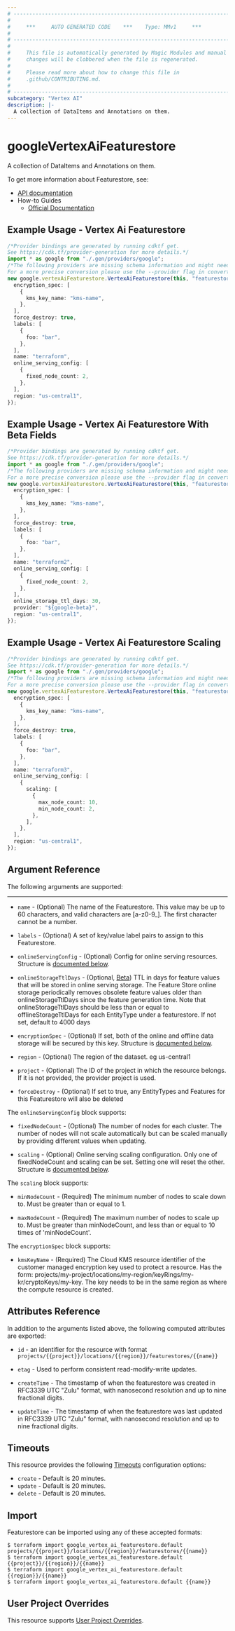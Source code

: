 ```yaml
---
# ----------------------------------------------------------------------------
#
#     ***     AUTO GENERATED CODE    ***    Type: MMv1     ***
#
# ----------------------------------------------------------------------------
#
#     This file is automatically generated by Magic Modules and manual
#     changes will be clobbered when the file is regenerated.
#
#     Please read more about how to change this file in
#     .github/CONTRIBUTING.md.
#
# ----------------------------------------------------------------------------
subcategory: "Vertex AI"
description: |-
  A collection of DataItems and Annotations on them.
---
```


# googleVertexAiFeaturestore

A collection of DataItems and Annotations on them.

To get more information about Featurestore, see:

* [API documentation](https://cloud.google.com/vertex-ai/docs/reference/rest/v1/projects.locations.featurestores)
* How-to Guides
  * [Official Documentation](https://cloud.google.com/vertex-ai/docs)

## Example Usage - Vertex Ai Featurestore

```typescript
/*Provider bindings are generated by running cdktf get.
See https://cdk.tf/provider-generation for more details.*/
import * as google from "./.gen/providers/google";
/*The following providers are missing schema information and might need manual adjustments to synthesize correctly: google.
For a more precise conversion please use the --provider flag in convert.*/
new google.vertexAiFeaturestore.VertexAiFeaturestore(this, "featurestore", {
  encryption_spec: [
    {
      kms_key_name: "kms-name",
    },
  ],
  force_destroy: true,
  labels: [
    {
      foo: "bar",
    },
  ],
  name: "terraform",
  online_serving_config: [
    {
      fixed_node_count: 2,
    },
  ],
  region: "us-central1",
});

```

## Example Usage - Vertex Ai Featurestore With Beta Fields

```typescript
/*Provider bindings are generated by running cdktf get.
See https://cdk.tf/provider-generation for more details.*/
import * as google from "./.gen/providers/google";
/*The following providers are missing schema information and might need manual adjustments to synthesize correctly: google.
For a more precise conversion please use the --provider flag in convert.*/
new google.vertexAiFeaturestore.VertexAiFeaturestore(this, "featurestore", {
  encryption_spec: [
    {
      kms_key_name: "kms-name",
    },
  ],
  force_destroy: true,
  labels: [
    {
      foo: "bar",
    },
  ],
  name: "terraform2",
  online_serving_config: [
    {
      fixed_node_count: 2,
    },
  ],
  online_storage_ttl_days: 30,
  provider: "${google-beta}",
  region: "us-central1",
});

```

## Example Usage - Vertex Ai Featurestore Scaling

```typescript
/*Provider bindings are generated by running cdktf get.
See https://cdk.tf/provider-generation for more details.*/
import * as google from "./.gen/providers/google";
/*The following providers are missing schema information and might need manual adjustments to synthesize correctly: google.
For a more precise conversion please use the --provider flag in convert.*/
new google.vertexAiFeaturestore.VertexAiFeaturestore(this, "featurestore", {
  encryption_spec: [
    {
      kms_key_name: "kms-name",
    },
  ],
  force_destroy: true,
  labels: [
    {
      foo: "bar",
    },
  ],
  name: "terraform3",
  online_serving_config: [
    {
      scaling: [
        {
          max_node_count: 10,
          min_node_count: 2,
        },
      ],
    },
  ],
  region: "us-central1",
});

```

## Argument Reference

The following arguments are supported:

***

*   `name` -
    (Optional)
    The name of the Featurestore. This value may be up to 60 characters, and valid characters are \[a-z0-9\_]. The first character cannot be a number.

*   `labels` -
    (Optional)
    A set of key/value label pairs to assign to this Featurestore.

*   `onlineServingConfig` -
    (Optional)
    Config for online serving resources.
    Structure is [documented below](#nested_online_serving_config).

*   `onlineStorageTtlDays` -
    (Optional, [Beta](https://terraform.io/docs/providers/google/guides/provider_versions.html))
    TTL in days for feature values that will be stored in online serving storage. The Feature Store online storage periodically removes obsolete feature values older than onlineStorageTtlDays since the feature generation time. Note that onlineStorageTtlDays should be less than or equal to offlineStorageTtlDays for each EntityType under a featurestore. If not set, default to 4000 days

*   `encryptionSpec` -
    (Optional)
    If set, both of the online and offline data storage will be secured by this key.
    Structure is [documented below](#nested_encryption_spec).

*   `region` -
    (Optional)
    The region of the dataset. eg us-central1

*   `project` - (Optional) The ID of the project in which the resource belongs.
    If it is not provided, the provider project is used.

*   `forceDestroy` - (Optional) If set to true, any EntityTypes and Features for this Featurestore will also be deleted

<a name="nested_online_serving_config"></a>The `onlineServingConfig` block supports:

*   `fixedNodeCount` -
    (Optional)
    The number of nodes for each cluster. The number of nodes will not scale automatically but can be scaled manually by providing different values when updating.

*   `scaling` -
    (Optional)
    Online serving scaling configuration. Only one of fixedNodeCount and scaling can be set. Setting one will reset the other.
    Structure is [documented below](#nested_scaling).

<a name="nested_scaling"></a>The `scaling` block supports:

*   `minNodeCount` -
    (Required)
    The minimum number of nodes to scale down to. Must be greater than or equal to 1.

*   `maxNodeCount` -
    (Required)
    The maximum number of nodes to scale up to. Must be greater than minNodeCount, and less than or equal to 10 times of 'minNodeCount'.

<a name="nested_encryption_spec"></a>The `encryptionSpec` block supports:

* `kmsKeyName` -
  (Required)
  The Cloud KMS resource identifier of the customer managed encryption key used to protect a resource. Has the form: projects/my-project/locations/my-region/keyRings/my-kr/cryptoKeys/my-key. The key needs to be in the same region as where the compute resource is created.

## Attributes Reference

In addition to the arguments listed above, the following computed attributes are exported:

*   `id` - an identifier for the resource with format `projects/{{project}}/locations/{{region}}/featurestores/{{name}}`

*   `etag` -
    Used to perform consistent read-modify-write updates.

*   `createTime` -
    The timestamp of when the featurestore was created in RFC3339 UTC "Zulu" format, with nanosecond resolution and up to nine fractional digits.

*   `updateTime` -
    The timestamp of when the featurestore was last updated in RFC3339 UTC "Zulu" format, with nanosecond resolution and up to nine fractional digits.

## Timeouts

This resource provides the following
[Timeouts](https://developer.hashicorp.com/terraform/plugin/sdkv2/resources/retries-and-customizable-timeouts) configuration options:

* `create` - Default is 20 minutes.
* `update` - Default is 20 minutes.
* `delete` - Default is 20 minutes.

## Import

Featurestore can be imported using any of these accepted formats:

```console
$ terraform import google_vertex_ai_featurestore.default projects/{{project}}/locations/{{region}}/featurestores/{{name}}
$ terraform import google_vertex_ai_featurestore.default {{project}}/{{region}}/{{name}}
$ terraform import google_vertex_ai_featurestore.default {{region}}/{{name}}
$ terraform import google_vertex_ai_featurestore.default {{name}}
```

## User Project Overrides

This resource supports [User Project Overrides](https://registry.terraform.io/providers/hashicorp/google/latest/docs/guides/provider_reference#user_project_override).
